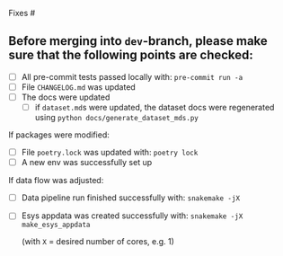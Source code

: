 Fixes #

## Before merging into `dev`-branch, please make sure that the following points are checked:

- [ ] All pre-commit tests passed locally with: `pre-commit run -a`
- [ ] File `CHANGELOG.md` was updated
- [ ] The docs were updated
  - [ ] if `dataset.md`s were updated, the dataset docs were regenerated using
    `python docs/generate_dataset_mds.py`

If packages were modified:
- [ ] File `poetry.lock` was updated with: `poetry lock`
- [ ] A new env was successfully set up

If data flow was adjusted:
- [ ] Data pipeline run finished successfully with: `snakemake -jX`
- [ ] Esys appdata was created successfully with: `snakemake -jX make_esys_appdata`

  (with `X` =  desired number of cores, e.g. 1)
